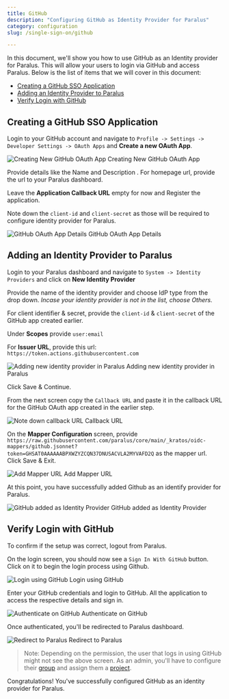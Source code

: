```yaml
---
title: GitHub
description: "Configuring GitHub as Identity Provider for Paralus"
category: configuration
slug: /single-sign-on/github

---
```


In this document, we'll show you how to use GitHub as an Identity provider for Paralus. This will allow your users to login via GitHub and access Paralus. Below is the list of items that we will cover in this document:

- [Creating a GitHub SSO Application](#creating-a-github-sso-application)
- [Adding an Identity Provider to Paralus](#adding-an-identity-provider-to-paralus)
- [Verify Login with GitHub](#verify-login-with-github)

## Creating a GitHub SSO Application

Login to your GitHub account and navigate to `Profile -> Settings -> Developer Settings -> OAuth Apps` and **Create a new OAuth App**.

<img src="/img/docs/oidc-github1.png" alt="Creating New GitHub OAuth App" />
Creating New GitHub OAuth App

Provide details like the Name and Description . For homepage url, provide the url to your Paralus dashboard.

Leave the **Application Callback URL** empty for now and Register the application.

Note down the `client-id` and `client-secret` as those will be required to configure identity provider for Paralus.

<img src="/img/docs/oidc-github2.png" alt="GitHub OAuth App Details" />
GitHub OAuth App Details

## Adding an Identity Provider to Paralus

Login to your Paralus dashboard and navigate to `System -> Identity Providers` and click on **New Identity Provider**

Provide the name of the identity provider and choose IdP type from the drop down. *Incase your identity provider is not in the list, choose Others.*

For client identifier & secret, provide the `client-id` & `client-secret` of the GitHub app created earlier.

Under **Scopes** provide `user:email`

For **Issuer URL**, provide this url: `https://token.actions.githubusercontent.com`

<img src="/img/docs/oidc-github3.png" alt="Adding new identity provider in Paralus" />
Adding new identity provider in Paralus

Click Save & Continue.

From the next screen copy the `Callback URL` and paste it in the callback URL for the GitHub OAuth app created in the earlier step.

<img src="/img/docs/oidc-github4.png" alt="Note down callback URL" />
Callback URL

On the **Mapper Configuration** screen, provide `https://raw.githubusercontent.com/paralus/core/main/_kratos/oidc-mappers/github.jsonnet?token=GHSAT0AAAAAABPXWZYZCQN37DNUSACVLA2MYVAFD2Q` as the mapper url. Click Save & Exit.

<img src="/img/docs/oidc-github5.png" alt="Add Mapper URL" />
Add Mapper URL

At this point, you have successfully added Github as an identify provider for Paralus.

<img src="/img/docs/oidc-github6.png" alt="GitHub added as Identity Provider" />
GitHub added as Identity Provider

## Verify Login with GitHub

To confirm if the setup was correct, logout from Paralus.

On the login screen, you should now see a `Sign In With GitHub` button. Click on it to begin the login process using Github.

<img src="/img/docs/oidc-github7.png" alt="Login using GitHub" />
Login using GitHub

Enter your GitHub credentials and login to GitHub. All the application to access the respective details and sign in.

<img src="/img/docs/oidc-github8.png" alt="Authenticate on GitHub" />
Authenticate on GitHub

Once authenticated, you'll be redirected to Paralus dashboard.

<img src="/img/docs/oidc-github9.png" alt="Redirect to Paralus" />
Redirect to Paralus

> Note: Depending on the permission, the user that logs in using GitHub might not see the above screen. As an admin, you'll have to configure their [group](../usage/groups) and assign them a [project](../usage/projects).

Congratulations! You've successfully configured GitHub as an identity provider for Paralus.
